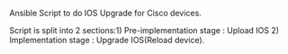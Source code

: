 Ansible Script to do IOS Upgrade for Cisco devices.


Script is split into 2 sections:1) Pre-implementation stage : Upload IOS 2) Implementation stage : Upgrade IOS(Reload device).


